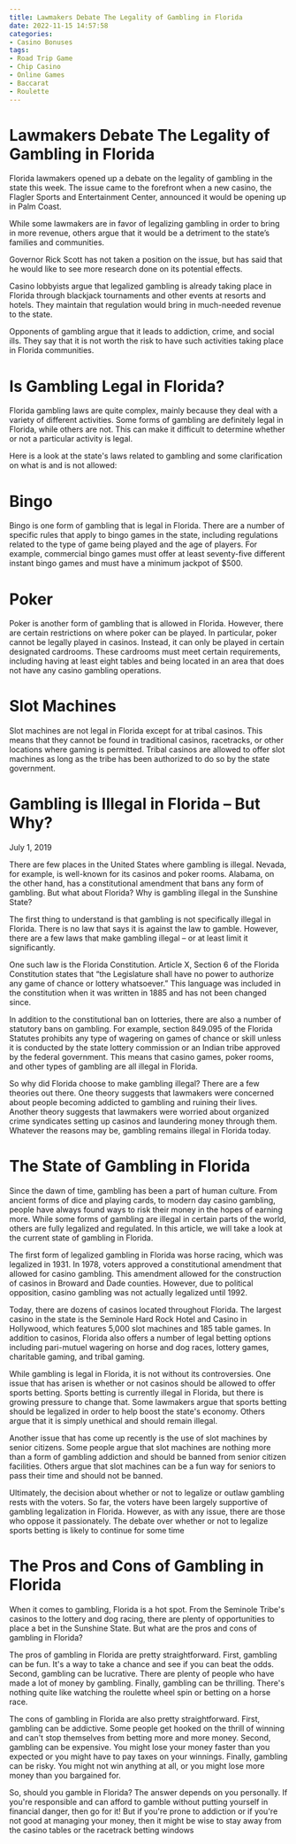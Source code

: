 ```yaml
---
title: Lawmakers Debate The Legality of Gambling in Florida
date: 2022-11-15 14:57:58
categories:
- Casino Bonuses
tags:
- Road Trip Game
- Chip Casino
- Online Games
- Baccarat
- Roulette
---
```



#  Lawmakers Debate The Legality of Gambling in Florida

Florida lawmakers opened up a debate on the legality of gambling in the state this week. The issue came to the forefront when a new casino, the Flagler Sports and Entertainment Center, announced it would be opening up in Palm Coast.

While some lawmakers are in favor of legalizing gambling in order to bring in more revenue, others argue that it would be a detriment to the state’s families and communities.

Governor Rick Scott has not taken a position on the issue, but has said that he would like to see more research done on its potential effects.

Casino lobbyists argue that legalized gambling is already taking place in Florida through blackjack tournaments and other events at resorts and hotels. They maintain that regulation would bring in much-needed revenue to the state.

Opponents of gambling argue that it leads to addiction, crime, and social ills. They say that it is not worth the risk to have such activities taking place in Florida communities.

#  Is Gambling Legal in Florida?

Florida gambling laws are quite complex, mainly because they deal with a variety of different activities. Some forms of gambling are definitely legal in Florida, while others are not. This can make it difficult to determine whether or not a particular activity is legal.

Here is a look at the state's laws related to gambling and some clarification on what is and is not allowed:

# Bingo

Bingo is one form of gambling that is legal in Florida. There are a number of specific rules that apply to bingo games in the state, including regulations related to the type of game being played and the age of players. For example, commercial bingo games must offer at least seventy-five different instant bingo games and must have a minimum jackpot of $500.

# Poker

Poker is another form of gambling that is allowed in Florida. However, there are certain restrictions on where poker can be played. In particular, poker cannot be legally played in casinos. Instead, it can only be played in certain designated cardrooms. These cardrooms must meet certain requirements, including having at least eight tables and being located in an area that does not have any casino gambling operations.

# Slot Machines

Slot machines are not legal in Florida except for at tribal casinos. This means that they cannot be found in traditional casinos, racetracks, or other locations where gaming is permitted. Tribal casinos are allowed to offer slot machines as long as the tribe has been authorized to do so by the state government.

#  Gambling is Illegal in Florida – But Why?

July 1, 2019

There are few places in the United States where gambling is illegal. Nevada, for example, is well-known for its casinos and poker rooms. Alabama, on the other hand, has a constitutional amendment that bans any form of gambling. But what about Florida? Why is gambling illegal in the Sunshine State?

The first thing to understand is that gambling is not specifically illegal in Florida. There is no law that says it is against the law to gamble. However, there are a few laws that make gambling illegal – or at least limit it significantly.

One such law is the Florida Constitution. Article X, Section 6 of the Florida Constitution states that “the Legislature shall have no power to authorize any game of chance or lottery whatsoever.” This language was included in the constitution when it was written in 1885 and has not been changed since.

In addition to the constitutional ban on lotteries, there are also a number of statutory bans on gambling. For example, section 849.095 of the Florida Statutes prohibits any type of wagering on games of chance or skill unless it is conducted by the state lottery commission or an Indian tribe approved by the federal government. This means that casino games, poker rooms, and other types of gambling are all illegal in Florida.

So why did Florida choose to make gambling illegal? There are a few theories out there. One theory suggests that lawmakers were concerned about people becoming addicted to gambling and ruining their lives. Another theory suggests that lawmakers were worried about organized crime syndicates setting up casinos and laundering money through them. Whatever the reasons may be, gambling remains illegal in Florida today.

#  The State of Gambling in Florida

Since the dawn of time, gambling has been a part of human culture. From ancient forms of dice and playing cards, to modern day casino gambling, people have always found ways to risk their money in the hopes of earning more. While some forms of gambling are illegal in certain parts of the world, others are fully legalized and regulated. In this article, we will take a look at the current state of gambling in Florida.

The first form of legalized gambling in Florida was horse racing, which was legalized in 1931. In 1978, voters approved a constitutional amendment that allowed for casino gambling. This amendment allowed for the construction of casinos in Broward and Dade counties. However, due to political opposition, casino gambling was not actually legalized until 1992.

Today, there are dozens of casinos located throughout Florida. The largest casino in the state is the Seminole Hard Rock Hotel and Casino in Hollywood, which features 5,000 slot machines and 185 table games. In addition to casinos, Florida also offers a number of legal betting options including pari-mutuel wagering on horse and dog races, lottery games, charitable gaming, and tribal gaming.

While gambling is legal in Florida, it is not without its controversies. One issue that has arisen is whether or not casinos should be allowed to offer sports betting. Sports betting is currently illegal in Florida, but there is growing pressure to change that. Some lawmakers argue that sports betting should be legalized in order to help boost the state's economy. Others argue that it is simply unethical and should remain illegal.

Another issue that has come up recently is the use of slot machines by senior citizens. Some people argue that slot machines are nothing more than a form of gambling addiction and should be banned from senior citizen facilities. Others argue that slot machines can be a fun way for seniors to pass their time and should not be banned.

Ultimately, the decision about whether or not to legalize or outlaw gambling rests with the voters. So far, the voters have been largely supportive of gambling legalization in Florida. However, as with any issue, there are those who oppose it passionately. The debate over whether or not to legalize sports betting is likely to continue for some time

#  The Pros and Cons of Gambling in Florida

When it comes to gambling, Florida is a hot spot. From the Seminole Tribe's casinos to the lottery and dog racing, there are plenty of opportunities to place a bet in the Sunshine State. But what are the pros and cons of gambling in Florida?

The pros of gambling in Florida are pretty straightforward. First, gambling can be fun. It's a way to take a chance and see if you can beat the odds. Second, gambling can be lucrative. There are plenty of people who have made a lot of money by gambling. Finally, gambling can be thrilling. There's nothing quite like watching the roulette wheel spin or betting on a horse race.

The cons of gambling in Florida are also pretty straightforward. First, gambling can be addictive. Some people get hooked on the thrill of winning and can't stop themselves from betting more and more money. Second, gambling can be expensive. You might lose your money faster than you expected or you might have to pay taxes on your winnings. Finally, gambling can be risky. You might not win anything at all, or you might lose more money than you bargained for.

So, should you gamble in Florida? The answer depends on you personally. If you're responsible and can afford to gamble without putting yourself in financial danger, then go for it! But if you're prone to addiction or if you're not good at managing your money, then it might be wise to stay away from the casino tables or the racetrack betting windows